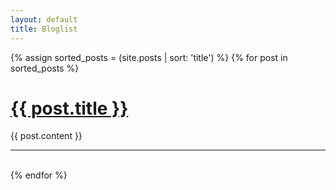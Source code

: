 ```yaml
---
layout: default
title: Bloglist
---
```


<div class="posts">
  {% assign sorted_posts = (site.posts | sort: 'title') %}
  {% for post in sorted_posts %}
  <div class="post">
    <h1 id="{{ post.title | downcase | url_encode }}" class="post-title">
      <a href="{{ site.baseurl }}{{ post.url }}">
        {{ post.title }}
      </a>
    </h1>
    <div class="cols2">
    {{ post.content }}
    </div>
  </div>
  <hr>
  <br>
  {% endfor %}
</div>
